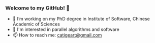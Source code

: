 ### Welcome to my GitHub! 👋
- 🔭 I’m working on my PhD degree in Institute of Software, Chinese Academic of Sciences
- 🌱 I'm interested in parallel algorithms and software
- 📫 How to reach me: catigeart@gmail.com

<!--
**Catigeart/Catigeart** is a ✨ _special_ ✨ repository because its `README.md` (this file) appears on your GitHub profile.

Here are some ideas to get you started:
- 🔭 I’m currently working on my undergraduate's graduation project
- 🌱 I’m currently learning parallel computing
- 🤔 I’m looking for help with BLAS(basic linear algebra subroutine) developing
- ⚡ Fun fact: I'm a undergraduate from business school, but I'm working for a CS PhD in ISCAS now!

- 🔭 I’m currently working on ...
- 🌱 I’m currently learning ...
- 👯 I’m looking to collaborate on ...
- 🤔 I’m looking for help with ...
- 💬 Ask me about ...
- 📫 How to reach me: ...
- 😄 Pronouns: ...
- ⚡ Fun fact: ...
-->
